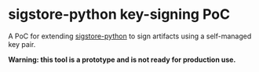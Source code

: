 # sigstore-python key-signing PoC
A PoC for extending [sigstore-python](https://github.com/sigstore/sigstore-python) to sign artifacts using a self-managed key pair.

**Warning: this tool is a prototype and is not ready for production use.**
